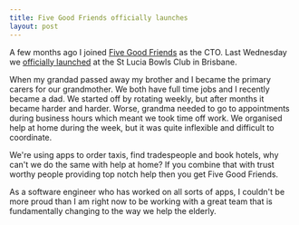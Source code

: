 ```yaml
---
title: Five Good Friends officially launches
layout: post
---
```


A few months ago I joined <a href="https://www.fivegoodfriends.com.au">Five Good Friends</a> as the CTO. Last Wednesday we [officially launched](https://www.youtube.com/watch?v=DE3NowSABIA) at the St Lucia Bowls Club in Brisbane.

When my grandad passed away my brother and I became the primary carers for our grandmother. We both have full time jobs and I recently became a dad. We started off by rotating weekly, but after months it became harder and harder. Worse, grandma needed to go to appointments during business hours which meant we took time off work. We organised help at home during the week, but it was quite inflexible and difficult to coordinate.

We're using apps to order taxis, find tradespeople and book hotels, why can't we do the same with help at home? If you combine that with trust worthy people providing top notch help then you get Five Good Friends.

As a software engineer who has worked on all sorts of apps, I couldn't be more proud than I am right now to be working with a great team that is fundamentally changing to the way we help the elderly.
